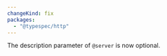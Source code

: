 ```yaml
---
changeKind: fix
packages:
  - "@typespec/http"
---
```


The description parameter of `@server` is now optional.